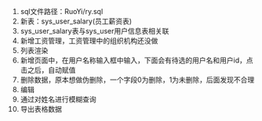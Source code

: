 1. sql文件路径：RuoYi/ry.sql
2. 新表：sys_user_salary(员工薪资表)
3. sys_user_salary表与sys_user用户信息表相关联
4. 新增工资管理，工资管理中的组织机构还没做
5. 列表渲染
6. 新增页面中，在用户名称输入框中输入，下面会有待选的用户名和用户id，点击之后，自动赋值
7. 删除数据，原本想做伪删除，一个字段0为删除，1为未删除，后面发现不合理
8. 编辑
9. 通过对姓名进行模糊查询
10. 导出表格数据